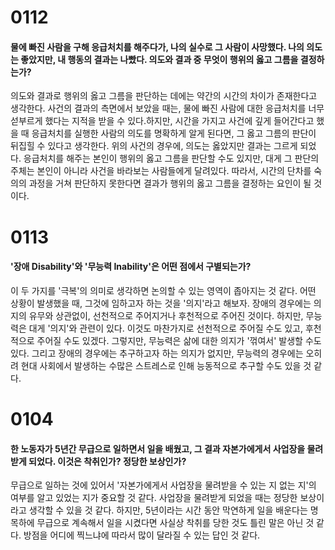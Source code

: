 # 0112
#### 물에 빠진 사람을 구해 응급처치를 해주다가, 나의 실수로 그 사람이 사망했다. 나의 의도는 좋았지만, 내 행동의 결과는 나빴다. 의도와 결과 중 무엇이 행위의 옳고 그름을 결정하는가?

의도와 결과로 행위의 옳고 그름을 판단하는 데에는 약간의 시간의 차이가 존재한다고 생각한다. 사건의 결과의 측면에서 보았을 때는, 물에 빠진 사람에 대한 응급처치를 너무 섣부르게 했다는 지적을 받을 수 있다.하지만, 시간을 가지고 사건에 깊게 들어간다고 했을 때 응급처치를 실행한 사람의 의도를 명확하게 알게 된다면, 그 옳고 그름의 판단이 뒤집힐 수 있다고 생각한다. 위의 사건의 경우에, 의도는 옳았지만 결과는 그르게 되었다. 응급처치를 해주는 본인이 행위의 옳고 그름을 판단할 수도 있지만, 대게 그 판단의 주체는 본인이 아니라 사건을 바라보는 사람들에게 달려있다. 따라서, 시간의 단차를 숙의의 과정을 거쳐 판단하지 못한다면 결과가 행위의 옳고 그름을 결정하는 요인이 될 것이다.

# 0113
#### '장애 Disability'와 '무능력 Inability'은 어떤 점에서 구별되는가?

이 두 가지를 '극복'의 의미로 생각하면 논의할 수 있는 영역이 좁아지는 것 같다. 어떤 상황이 발생했을 때, 그것에 임하고자 하는 것을 '의지'라고 해보자. 장애의 경우에는 의지의 유무와 상관없이, 선천적으로 주어지거나 후천적으로 주어진 것이다. 하지만, 무능력은 대게 '의지'와 관련이 있다. 이것도 마찬가지로 선천적으로 주어질 수도 있고, 후천적으로 주어질 수도 있겠다. 그렇지만, 무능력은 삶에 대한 의지가 '꺾여서' 발생할 수도 있다. 그리고 장애의 경우에는 추구하고자 하는 의지가 없지만, 무능력의 경우에는 오히려 현대 사회에서 발생하는 수많은 스트레스로 인해 능동적으로 추구할 수도 있을 것 같다. 

# 0104
#### 한 노동자가 5년간 무급으로 일하면서 일을 배웠고, 그 결과 자본가에게서 사업장을 물려받게 되었다. 이것은 착취인가? 정당한 보상인가?

무급으로 일하는 것에 있어서 '자본가에게서 사업장을 물려받을 수 있는 지 없는 지'의 여부를 알고 있었는 지가 중요할 것 같다. 사업장을 물려받게 되었을 때는 정당한 보상이라고 생각할 수 있을 것 같다. 하지만, 5년이라는 시간 동안 막연하게 일을 배운다는 명목하에 무급으로 계속해서 일을 시켰다면 사실상 착취를 당한 것도 틀린 말은 아닌 것 같다. 방점을 어디에 찍느냐에 따라서 많이 달라질 수 있는 답인 것 같다.
